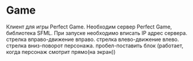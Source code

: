 # Game
Клиент для игры Perfect Game.
Необходим сервер Perfect Game, библиотека SFML.
При запуске необходимо вписать IP адрес сервера.
стрелка вправо-движение вправо.
стрелка влево-движение влево.
стрелка вниз-поворот персонажа.
пробел-поставить блок (работает, когда персонаж смотрит прямо(на экран))

